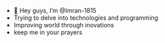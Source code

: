 - 👋 Hey guys, I’m @Imran-1815
- Trying to delve into technologies and programming
- Improving world through inovations
- keep me in your prayers


<!---
Imran-1815/Imran-1815 is a ✨ special ✨ repository because its `README.md` (this file) appears on your GitHub profile.
You can click the Preview link to take a look at your changes.
--->
